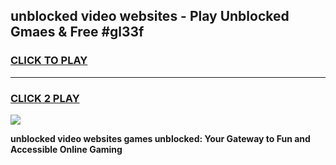 
## unblocked video websites - Play Unblocked Gmaes & Free #gl33f
<h3>
<a href="https://news.freeplayer.one?title=unblocked_video_websites&ref=24F">CLICK TO PLAY</a></h3>
<hr>

<h3>
<a href="https://news.freeplayer.one?title=unblocked_video_websites&ref=24F">CLICK 2 PLAY</a>
  
</h3>

<a href="https://news.freeplayer.one?title=unblocked_video_websites&ref=24F/"><img src="https://clearcache.store/games.png"></a>


**unblocked video websites games unblocked: Your Gateway to Fun and Accessible Online Gaming**
